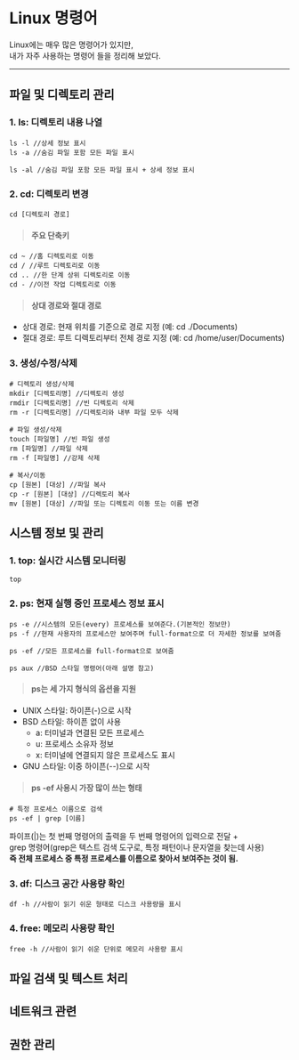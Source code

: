 # Linux 명령어

Linux에는 매우 많은 명령어가 있지만, <br> 
내가 자주 사용하는 명령어 들을 정리해 보았다.

-----

## 파일 및 디렉토리 관리

### 1. ls: 디렉토리 내용 나열
```
ls -l //상세 정보 표시
ls -a //숨김 파일 포함 모든 파일 표시

ls -al //숨김 파일 포함 모든 파일 표시 + 상세 정보 표시
```

### 2. cd: 디렉토리 변경
```
cd [디렉토리 경로]
```

> #### 주요 단축키
```
cd ~ //홈 디렉토리로 이동
cd / //루트 디렉토리로 이동
cd .. //한 단계 상위 디렉토리로 이동
cd - //이전 작업 디렉토리로 이동
```

> #### 상대 경로와 절대 경로
+ 상대 경로: 현재 위치를 기준으로 경로 지정 (예: cd ./Documents)
+ 절대 경로: 루트 디렉토리부터 전체 경로 지정 (예: cd /home/user/Documents)

### 3. 생성/수정/삭제
```
# 디렉토리 생성/삭제
mkdir [디렉토리명] //디렉토리 생성
rmdir [디렉토리명] //빈 디렉토리 삭제
rm -r [디렉토리명] //디렉토리와 내부 파일 모두 삭제

# 파일 생성/삭제
touch [파일명] //빈 파일 생성
rm [파일명] //파일 삭제
rm -f [파일명] //강제 삭제

# 복사/이동
cp [원본] [대상] //파일 복사
cp -r [원본] [대상] //디렉토리 복사
mv [원본] [대상] //파일 또는 디렉토리 이동 또는 이름 변경
```

## 시스템 정보 및 관리

### 1. top: 실시간 시스템 모니터링
```
top
```

### 2. ps: 현재 실행 중인 프로세스 정보 표시
```
ps -e //시스템의 모든(every) 프로세스를 보여준다.(기본적인 정보만)
ps -f //현재 사용자의 프로세스만 보여주며 full-format으로 더 자세한 정보를 보여줌

ps -ef //모든 프로세스를 full-format으로 보여줌

ps aux //BSD 스타일 명령어(아래 설명 참고)
```

> #### ps는 세 가지 형식의 옵션을 지원
+ UNIX 스타일: 하이픈(-)으로 시작
+ BSD 스타일: 하이픈 없이 사용
  + a: 터미널과 연결된 모든 프로세스
  + u: 프로세스 소유자 정보
  + x: 터미널에 연결되지 않은 프로세스도 표시
+ GNU 스타일: 이중 하이픈(--)으로 시작

> #### ps -ef 사용시 가장 많이 쓰는 형태
```
# 특정 프로세스 이름으로 검색
ps -ef | grep [이름]
```
파이프(|)는 첫 번째 명령어의 출력을 두 번째 명령어의 입력으로 전달 + <br>
grep 명령어(grep은 텍스트 검색 도구로, 특정 패턴이나 문자열을 찾는데 사용) <br>
**즉 전체 프로세스 중 특정 프로세스를 이름으로 찾아서 보여주는 것이 됨.**

### 3. df: 디스크 공간 사용량 확인
```
df -h //사람이 읽기 쉬운 형태로 디스크 사용량을 표시
```

### 4. free: 메모리 사용량 확인
```
free -h //사람이 읽기 쉬운 단위로 메모리 사용량 표시
```

## 파일 검색 및 텍스트 처리

## 네트워크 관련

## 권한 관리
